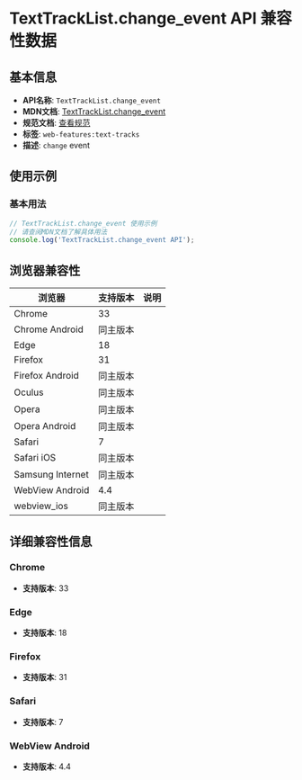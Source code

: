 # TextTrackList.change_event API 兼容性数据

## 基本信息

- **API名称**: `TextTrackList.change_event`
- **MDN文档**: [TextTrackList.change_event](https://developer.mozilla.org/docs/Web/API/TextTrackList/change_event)
- **规范文档**: [查看规范](https://html.spec.whatwg.org/multipage/media.html#event-media-change,https://html.spec.whatwg.org/multipage/media.html#handler-tracklist-onchange)
- **标签**: `web-features:text-tracks`
- **描述**: `change` event

## 使用示例

### 基本用法

```javascript
// TextTrackList.change_event 使用示例
// 请查阅MDN文档了解具体用法
console.log('TextTrackList.change_event API');
```

## 浏览器兼容性

| 浏览器 | 支持版本 | 说明 |
|--------|----------|------|
| Chrome | 33 |  |
| Chrome Android | 同主版本 |  |
| Edge | 18 |  |
| Firefox | 31 |  |
| Firefox Android | 同主版本 |  |
| Oculus | 同主版本 |  |
| Opera | 同主版本 |  |
| Opera Android | 同主版本 |  |
| Safari | 7 |  |
| Safari iOS | 同主版本 |  |
| Samsung Internet | 同主版本 |  |
| WebView Android | 4.4 |  |
| webview_ios | 同主版本 |  |

## 详细兼容性信息

### Chrome

- **支持版本**: 33

### Edge

- **支持版本**: 18

### Firefox

- **支持版本**: 31

### Safari

- **支持版本**: 7

### WebView Android

- **支持版本**: 4.4


